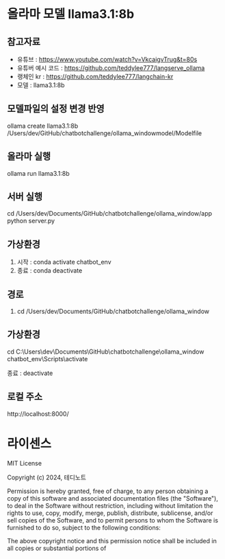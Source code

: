 # 올라마 모델 llama3.1:8b

## 참고자료
* 유튜브 : https://www.youtube.com/watch?v=VkcaigvTrug&t=80s
* 유튜버 예시 코드 : https://github.com/teddylee777/langserve_ollama
* 랭체인 kr : https://github.com/teddylee777/langchain-kr
* 모델 : llama3.1:8b

## 모델파일의 설정 변경 반영
ollama create llama3.1:8b /Users/dev/GitHub/chatbotchallenge/ollama_windowmodel/Modelfile

## 올라마 실행
ollama run llama3.1:8b

## 서버 실행
cd /Users/dev/Documents/GitHub/chatbotchallenge/ollama_window/app
python server.py

## 가상환경
1. 시작 : conda activate chatbot_env
2. 종료 : conda deactivate

## 경로
1. cd /Users/dev/Documents/GitHub/chatbotchallenge/ollama_window

## 가상환경

cd C:\Users\dev\Documents\GitHub\chatbotchallenge\ollama_window
chatbot_env\Scripts\activate

종료 : deactivate

## 로컬 주소 

http://localhost:8000/


# 라이센스

MIT License

Copyright (c) 2024, 테디노트

Permission is hereby granted, free of charge, to any person obtaining a copy of this software and associated documentation files (the "Software"), to deal in the Software without restriction, including without limitation the rights to use, copy, modify, merge, publish, distribute, sublicense, and/or sell copies of the Software, and to permit persons to whom the Software is furnished to do so, subject to the following conditions:

The above copyright notice and this permission notice shall be included in all copies or substantial portions of